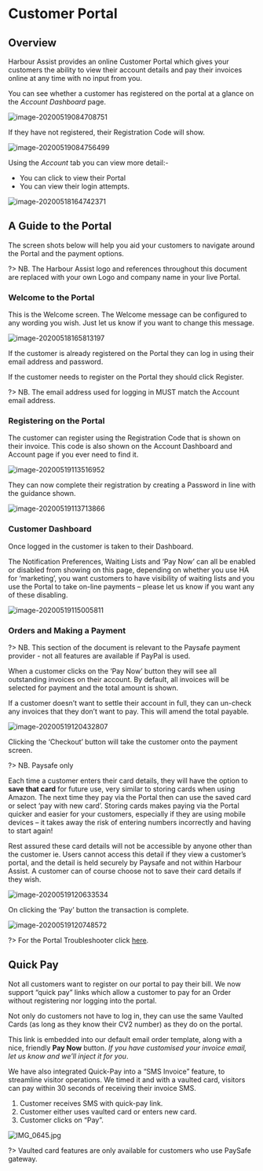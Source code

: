# Customer Portal

## Overview

Harbour Assist provides an online Customer Portal which gives your customers the ability to view their account details and pay their invoices online at any time with no input from you.

You can see whether a customer has registered on the portal at a glance on the _Account Dashboard_ page.

![image-20200519084708751](../.gitbook/assets/image-20200519084708751.png)

If they have not registered, their Registration Code will show.

![image-20200519084756499](../.gitbook/assets/image-20200519084756499.png)

Using the _Account_ tab you can view more detail:-

* You can click to view their Portal
* You can view their login attempts.

![image-20200518164742371](../.gitbook/assets/image-20200518164742371.png)

## A Guide to the Portal

The screen shots below will help you aid your customers to navigate around the Portal and the payment options.

?&gt; NB. The Harbour Assist logo and references throughout this document are replaced with your own Logo and company name in your live Portal.

### Welcome to the Portal

This is the Welcome screen. The Welcome message can be configured to any wording you wish. Just let us know if you want to change this message.

![image-20200518165813197](../.gitbook/assets/image-20200518165813197.png)

If the customer is already registered on the Portal they can log in using their email address and password.

If the customer needs to register on the Portal they should click Register.

?&gt; NB. The email address used for logging in MUST match the Account email address.

### Registering on the Portal

The customer can register using the Registration Code that is shown on their invoice. This code is also shown on the Account Dashboard and Account page if you ever need to find it.

![image-20200519113516952](../.gitbook/assets/image-20200519113516952.png)

They can now complete their registration by creating a Password in line with the guidance shown.

![image-20200519113713866](../.gitbook/assets/image-20200519113713866.png)

### Customer Dashboard

Once logged in the customer is taken to their Dashboard.

The Notification Preferences, Waiting Lists and ‘Pay Now’ can all be enabled or disabled from showing on this page, depending on whether you use HA for ‘marketing’, you want customers to have visibility of waiting lists and you use the Portal to take on-line payments – please let us know if you want any of these disabling.

![image-20200519115005811](../.gitbook/assets/image-20200519115005811.png)

### Orders and Making a Payment

?&gt; NB. This section of the document is relevant to the Paysafe payment provider - not all features are available if PayPal is used.

When a customer clicks on the ‘Pay Now’ button they will see all outstanding invoices on their account. By default, all invoices will be selected for payment and the total amount is shown.

If a customer doesn’t want to settle their account in full, they can un-check any invoices that they don’t want to pay. This will amend the total payable.

![image-20200519120432807](../.gitbook/assets/image-20200519120432807.png)

Clicking the ‘Checkout’ button will take the customer onto the payment screen.

?&gt; NB. Paysafe only

Each time a customer enters their card details, they will have the option to **save that card** for future use, very similar to storing cards when using Amazon. The next time they pay via the Portal then can use the saved card or select ‘pay with new card’. Storing cards makes paying via the Portal quicker and easier for your customers, especially if they are using mobile devices – it takes away the risk of entering numbers incorrectly and having to start again!

Rest assured these card details will not be accessible by anyone other than the customer ie. Users cannot access this detail if they view a customer’s portal, and the detail is held securely by Paysafe and not within Harbour Assist. A customer can of course choose not to save their card details if they wish.

![image-20200519120633534](../.gitbook/assets/image-20200519120633534.png)

On clicking the ‘Pay’ button the transaction is complete.

![image-20200519120748572](../.gitbook/assets/image-20200519120748572.png)

?&gt; For the Portal Troubleshooter click [here](https://github.com/glaidler/docs-1/tree/a9b2fde53025657e319d99966ea9a02a32cbd61d/AccountsOrdersPayments/Troubleshooting/PortalTroubleshooter.md).

## Quick Pay

Not all customers want to register on our portal to pay their bill. We now support “quick pay” links which allow a customer to pay for an Order without registering nor logging into the portal.

Not only do customers not have to log in, they can use the same Vaulted Cards \(as long as they know their CV2 number\) as they do on the portal.

This link is embedded into our default email order template, along with a nice, friendly **Pay Now** button. _If you have customised your invoice email, let us know and we’ll inject it for you_.

We have also integrated Quick-Pay into a “SMS Invoice” feature, to streamline visitor operations. We timed it and with a vaulted card, visitors can pay within 30 seconds of receiving their invoice SMS.

1. Customer receives SMS with quick-pay link.
2. Customer either uses vaulted card or enters new card.
3. Customer clicks on “Pay”.

![IMG\_0645.jpg](../.gitbook/assets/IMG_0645.jpg)

?&gt; Vaulted card features are only available for customers who use PaySafe gateway.

